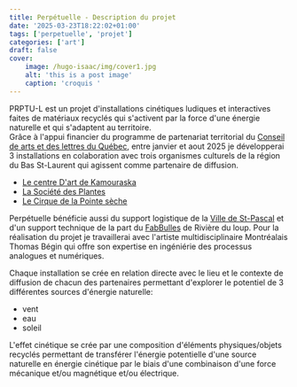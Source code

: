 ```yaml
---
title: Perpétuelle - Description du projet
date: '2025-03-23T18:22:02+01:00'
tags: ['perpetuelle', 'projet']
categories: ['art']
draft: false
cover:
    image: /hugo-isaac/img/cover1.jpg
    alt: 'this is a post image'
    caption: 'croquis '
---
```


PRPTU-L est un projet d'installations cinétiques ludiques et interactives faites de matériaux recyclés qui s'activent par la force d'une énergie naturelle et qui s'adaptent au territoire.  
Grâce à l'appui financier du programme de partenariat territorial du [Conseil de arts et des lettres du Québec](https://www.calq.gouv.qc.ca/aide-financiere/bourses-aux-artistes/programme-de-bourses-aux-artistes), entre janvier et aout 2025 je développerai 3 installations en colaboration avec trois organismes culturels de la région du Bas St-Laurent qui agissent comme partenaire de diffusion. 

- [Le centre D'art de Kamouraska](https://www.centredartkamouraska.ca/)  
- [La Société des Plantes](https://www.lasocietedesplantes.com/)  
- [Le Cirque de la Pointe sèche](https://cirquedelapointeseche.com/fr/spectacle/)  

Perpétuelle bénéficie aussi du support logistique de la [Ville de St-Pascal](https://www.villesaintpascal.com/) et d'un support technique de la part du [FabBulles](https://www.fablabs.io/labs/fabbulle) de Rivière du loup. Pour la réalisation du projet je travaillerai avec l'artiste multidisciplinaire Montréalais Thomas Bégin qui offre son expertise en ingéniérie des processus analogues et numériques.  

Chaque installation se crée en relation directe avec le lieu et le contexte de diffusion de chacun des partenaires permettant d'explorer le potentiel de 3 différentes sources d'énergie naturelle: 
- vent
- eau
- soleil   

L'effet cinétique se crée par une composition d'éléments physiques/objets recyclés permettant de transférer l'énergie potentielle d'une source naturelle en énergie cinétique par le biais d'une combinaison d'une force mécanique et/ou magnétique et/ou électrique.  

 



  